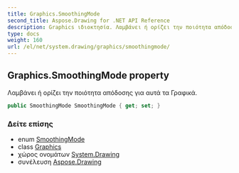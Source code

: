```yaml
---
title: Graphics.SmoothingMode
second_title: Aspose.Drawing for .NET API Reference
description: Graphics ιδιοκτησία. Λαμβάνει ή ορίζει την ποιότητα απόδοσης για αυτά τα Γραφικά.
type: docs
weight: 160
url: /el/net/system.drawing/graphics/smoothingmode/
---
```

## Graphics.SmoothingMode property

Λαμβάνει ή ορίζει την ποιότητα απόδοσης για αυτά τα Γραφικά.

```csharp
public SmoothingMode SmoothingMode { get; set; }
```

### Δείτε επίσης

* enum [SmoothingMode](../../../system.drawing.drawing2d/smoothingmode/)
* class [Graphics](../)
* χώρος ονομάτων [System.Drawing](../../graphics/)
* συνέλευση [Aspose.Drawing](../../../)



